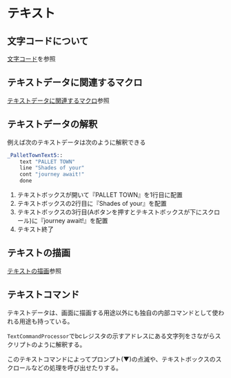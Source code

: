 # テキスト

## 文字コードについて

[文字コード](charcode.md)を参照

## テキストデータに関連するマクロ

[テキストデータに関連するマクロ](./macro.md)参照

## テキストデータの解釈

 例えば次のテキストデータは次のように解釈できる

```asm
_PalletTownText5::
	text "PALLET TOWN"	
	line "Shades of your"
	cont "journey await!"
	done
```

1. テキストボックスが開いて『PALLET TOWN』を1行目に配置
2. テキストボックスの2行目に『Shades of your』を配置
3. テキストボックスの3行目(Aボタンを押すとテキストボックスが下にスクロール)に『journey await!』を配置
4. テキスト終了

## テキストの描画

[テキストの描画](./text_render.md)参照

## テキストコマンド

テキストデータは、画面に描画する用途以外にも独自の内部コマンドとして使われる用途も持っている。

`TextCommandProcessor`でbcレジスタの示すアドレスにある文字列をさながらスクリプトのように解釈する。

このテキストコマンドによってプロンプト(▼)の点滅や、テキストボックスのスクロールなどの処理を呼び出せたりする。

